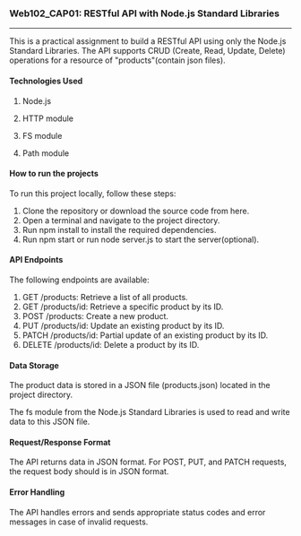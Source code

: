 ### Web102_CAP01: RESTful API with Node.js Standard Libraries
---
This is a practical assignment to build a RESTful API using only the Node.js Standard Libraries. The API supports CRUD (Create, Read, Update, Delete) operations for a resource of "products"(contain json files).

#### Technologies Used

1. Node.js

2. HTTP module

3. FS module


4. Path module


#### How to run the projects
To run this project locally, follow these steps:

1. Clone the repository or download the source code from here.
2. Open a terminal and navigate to the project directory.
3. Run npm install to install the required dependencies.
4. Run npm start  or run node server.js to start the server(optional).

#### API Endpoints
The following endpoints are available:

1. GET /products: Retrieve a list of all products.
2. GET /products/id: Retrieve a specific product by its ID.
3. POST /products: Create a new product.
4. PUT /products/id: Update an existing product by its ID.
5. PATCH /products/id: Partial update of an existing product by its ID.
6. DELETE /products/id: Delete a product by its ID.

#### Data Storage
The product data is stored in a JSON file (products.json) located in the project directory. 

The fs module from the Node.js Standard Libraries is used to read and write data to this JSON file.

#### Request/Response Format
The API returns data in JSON format. For POST, PUT, and PATCH requests, the request body should is in JSON format.

#### Error Handling
The API handles errors and sends appropriate status codes and error messages in case of  invalid requests.
